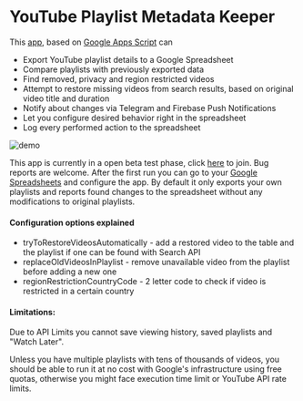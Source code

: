 
#  YouTube Playlist Metadata Keeper

This [app](https://remixer-dec.github.io/YT-PMK/), based on [Google Apps Script](https://developers.google.com/apps-script/) can 
- Export YouTube playlist details to a Google Spreadsheet  
- Compare playlists with previously exported data  
- Find removed, privacy and region restricted videos  
- Attempt to restore missing videos from search results, based on original video title and duration  
- Notify about changes via Telegram and Firebase Push Notifications  
- Let you configure desired behavior right in the spreadsheet  
- Log every performed action to the spreadsheet  
  
![demo](https://i.imgur.com/6Yg5clu.gif)
    
This app is currently in a open beta test phase, click [here](https://remixer-dec.github.io/YT-PMK/) to join. Bug reports are welcome. After the first run you can go to your [Google Spreadsheets](https://docs.google.com/spreadsheets/u/0/) and configure the app. By default it only exports your own playlists and reports found changes to the spreadsheet without any modifications to original playlists.

#### Configuration options explained
 - tryToRestoreVideosAutomatically - add a restored video to the table and the playlist if one can be found with Search API
 - replaceOldVideosInPlaylist - remove unavailable video from the playlist before adding a new one
 - regionRestrictionCountryCode - 2 letter code to check if video is restricted in a certain country

#### Limitations: 
Due to API Limits you cannot save viewing history, saved playlists and "Watch Later".  

Unless you have multiple playlists with tens of thousands of videos, you should be able to run it at no cost with Google's infrastructure using free quotas, otherwise you might face execution time limit or YouTube API rate limits.


